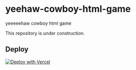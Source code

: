 # yeehaw-cowboy-html-game

yeeeeehaw cowboy html game

This repository is under construction.

## Deploy

[![Deploy with Vercel](https://vercel.com/button)](https://vercel.com/new/clone?repository-url=https%3A%2F%2Fgithub.com%2Fdillchen%2Fyeehaw-cowboy-html-game)
